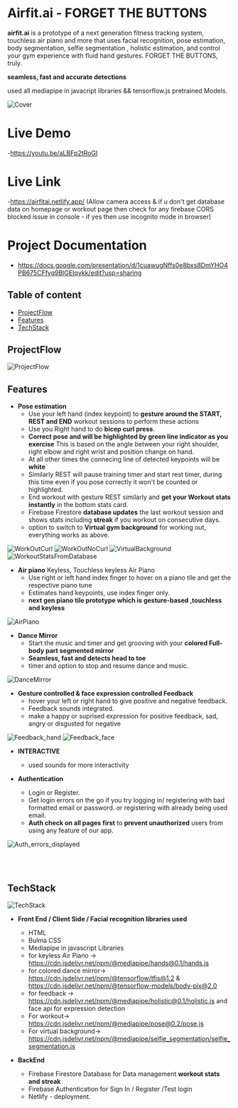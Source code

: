 
# Airfit.ai - FORGET THE BUTTONS
**airfit.ai** is a prototype of a next generation fitness tracking system, touchless air piano and more that uses facial recognition, pose estimation, body segmentation, selfie segmentation , holistic estimation, and control your gym experience with fluid hand gestures. FORGET THE BUTTONS, truly.

 **seamless, fast and accurate detections** 
 
used all mediapipe in javacript libraries && tensorflow.js pretrained Models. 

![Cover](https://github.com/arundhatij12/airfit.ai/blob/master/assets/images/airfit.png)

# Live Demo
 -https://youtu.be/aLBFp2tRoGI 

# Live Link
 -https://airfitai.netlify.app/ (Allow camera access & if u don't get database data on homepage or workout page then check for any firebase CORS blocked issue in console - if yes then use incognito mode in browser)
 
 # Project Documentation
 - https://docs.google.com/presentation/d/1cuawugNffs0e8bxs8DmYHO4PB675CFfyq9BlGEIqvkk/edit?usp=sharing
 
## Table of content
  - [ProjectFlow](#projectflow)
  - [Features](#features)
  - [TechStack](#techstack)


## ProjectFlow

![ProjectFlow](https://github.com/arundhatij12/airfit.ai/blob/master/assets/images/project%20flow.png)
  
## Features
- **Pose estimation**
   - Use your left hand (index keypoint) to **gesture around the START, REST and END** workout sessions to perform these actions
   - Use you Right hand to do **bicep curl press**.
   - **Correct pose and will be highlighted by green line indicator as you exercise** This is based on the angle between your right shoulder, right    elbow and right wrist and position change on hand.
   - At all other times the connecing line of detected keypoints will be **white** 
   - Similarly REST will pause training timer and start rest timer, during this time even if you pose correctly it won't be counted or highlighted.
   - End workout with gesture REST similarly and **get your Workout stats instantly** in the bottom stats card.
   - Firebase Firestore **database updates** the last workout session and shows stats including **streak** if you workout on consecutive days.
   - option to switch to **Virtual gym background** for working out, everything works as above.
 
![WorkOutCurl](https://github.com/arundhatij12/airfit.ai/blob/master/assets/images/workout_correct_pose.png) 
![WorkOutNoCurl](https://github.com/arundhatij12/airfit.ai/blob/master/assets/images/workout_no_curl.png) 
![VirtualBackground](https://github.com/arundhatij12/airfit.ai/blob/master/assets/images/virtual%20bg.png)
![WorkoutStatsFromDatabase](https://github.com/arundhatij12/airfit.ai/blob/master/assets/images/workout%20stats.png)

- **Air piano** Keyless, Touchless keyless Air Piano
  - Use right or left hand index finger to hover on a piano tile and get the respective piano tune
  - Estimates hand keypoints, use index finger only.
  -  **next gen piano tile prototype which is gesture-based ,touchless and keyless**

![AirPiano](https://github.com/arundhatij12/airfit.ai/blob/master/assets/images/air%20piano.png)

- **Dance Mirror**
  - Start the music and timer and get grooving with your **colored Full-body part segmented mirror**
  - **Seamless, fast and detects head to toe**
  - timer and option to stop and resume dance and music.

![DanceMirror](https://github.com/arundhatij12/airfit.ai/blob/master/assets/images/Dance%20mirror.png)

- **Gesture controlled & face expression controlled Feedback**
  - hover your left or right hand to give positive and negative feedback. 
  - Feedback sounds integrated.
  - make a happy or suprised expression for positive feedback, sad, angry or disgusted for negative 

![Feedback_hand](https://github.com/arundhatij12/airfit.ai/blob/master/assets/images/FEEDBACK_HAND.png)
![Feedback_face](https://github.com/arundhatij12/airfit.ai/blob/master/assets/images/feedback_FACE.png)

- **INTERACTIVE**
  - used sounds for more interactivity

- **Authentication**
  - Login or Register.
  - Get login errors on the go if you try logging in/ registering with bad formatted email or password. or registering with already being used email.
  - **Auth check on all pages first** to **prevent unauthorized** users from using any feature of our app.

![Auth_errors_displayed](https://github.com/arundhatij12/airfit.ai/blob/master/assets/images/login%20error.png)

<br></br>


## TechStack

![TechStack](https://github.com/arundhatij12/airfit.ai/blob/master/assets/images/tech%20stack.png)

- **Front End / Client Side / Facial recognition libraries used**
   - HTML 
   - Bulma CSS
   - Mediapipe in javascript Libraries
   - for keyless Air Piano -> https://cdn.jsdelivr.net/npm/@mediapipe/hands@0.1/hands.js
   - for colored dance mirror->  https://cdn.jsdelivr.net/npm/@tensorflow/tfjs@1.2 & https://cdn.jsdelivr.net/npm/@tensorflow-models/body-pix@2.0
   - for feedback -> https://cdn.jsdelivr.net/npm/@mediapipe/holistic@0.1/holistic.js and face api for expression detection
   - For workout->  https://cdn.jsdelivr.net/npm/@mediapipe/pose@0.2/pose.js 
   - For virtual background-> https://cdn.jsdelivr.net/npm/@mediapipe/selfie_segmentation/selfie_segmentation.js
  
- **BackEnd**
    - Firebase Firestore Database for  Data management **workout stats and streak**
    - Firebase Authentication for Sign In / Register /Test login
    - Netlify - deployment.
